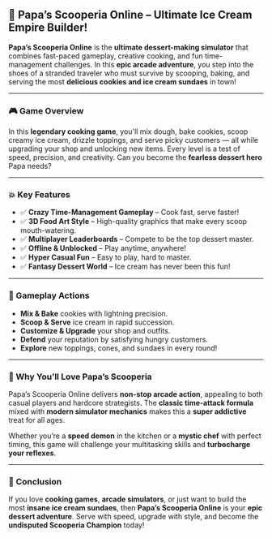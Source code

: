 ## 🍦 Papa’s Scooperia Online – Ultimate Ice Cream Empire Builder!

**Papa’s Scooperia Online** is the **ultimate dessert-making simulator** that combines fast-paced gameplay, creative cooking, and fun time-management challenges. In this **epic arcade adventure**, you step into the shoes of a stranded traveler who must survive by scooping, baking, and serving the most **delicious cookies and ice cream sundaes** in town!

---

### 🎮 Game Overview

In this **legendary cooking game**, you'll mix dough, bake cookies, scoop creamy ice cream, drizzle toppings, and serve picky customers — all while upgrading your shop and unlocking new items. Every level is a test of speed, precision, and creativity. Can you become the **fearless dessert hero** Papa needs?

---

### 💥 Key Features

* ✅ **Crazy Time-Management Gameplay** – Cook fast, serve faster!
* ✅ **3D Food Art Style** – High-quality graphics that make every scoop mouth-watering.
* ✅ **Multiplayer Leaderboards** – Compete to be the top dessert master.
* ✅ **Offline & Unblocked** – Play anytime, anywhere!
* ✅ **Hyper Casual Fun** – Easy to play, hard to master.
* ✅ **Fantasy Dessert World** – Ice cream has never been this fun!

---

### 🍪 Gameplay Actions

* **Mix & Bake** cookies with lightning precision.
* **Scoop & Serve** ice cream in rapid succession.
* **Customize & Upgrade** your shop and outfits.
* **Defend** your reputation by satisfying hungry customers.
* **Explore** new toppings, cones, and sundaes in every round!

---

### 🚀 Why You’ll Love Papa’s Scooperia

Papa’s Scooperia Online delivers **non-stop arcade action**, appealing to both casual players and hardcore strategists. The **classic time-attack formula** mixed with **modern simulator mechanics** makes this a **super addictive** treat for all ages.

Whether you’re a **speed demon** in the kitchen or a **mystic chef** with perfect timing, this game will challenge your multitasking skills and **turbocharge your reflexes**.

---

### 📌 Conclusion

If you love **cooking games**, **arcade simulators**, or just want to build the most **insane ice cream sundaes**, then **Papa’s Scooperia Online** is your **epic dessert adventure**. Serve with speed, upgrade with style, and become the **undisputed Scooperia Champion** today!
